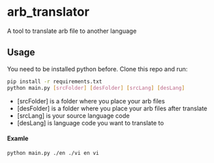 # arb_translator
A tool to translate arb file to another language
## Usage
You need to be installed python before.
Clone this repo and run:
 ```sh
 pip install -r requirements.txt
 python main.py [srcFolder] [desFolder] [srcLang] [desLang]
```

-  [srcFolder] is  a folder where you place your arb files
-  [desFolder] is  a folder where you place your arb files after translate
-  [srcLang] is your source language code 
-  [desLang] is language code you want to translate to

#### Examle
```sh
python main.py ./en ./vi en vi
```
